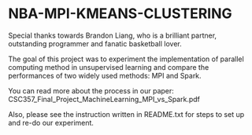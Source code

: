 # NBA-MPI-KMEANS-CLUSTERING

Special thanks towards Brandon Liang, who is a brilliant partner, outstanding programmer and fanatic basketball lover. 

The goal of this project was to experiment the implementation of parallel computing method in unsupervised learning and compare the performances of two widely used methods: MPI and Spark.

You can read more about the process in our paper: CSC357_Final_Project_MachineLearning_MPI_vs_Spark.pdf

Also, please see the instruction written in README.txt for steps to set up and re-do our experiment.
